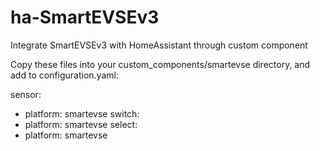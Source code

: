 # ha-SmartEVSEv3
Integrate SmartEVSEv3 with HomeAssistant through custom component

Copy these files into your custom_components/smartevse directory, and add to configuration.yaml:

sensor:
  - platform: smartevse
switch:
  - platform: smartevse
select:
  - platform: smartevse
